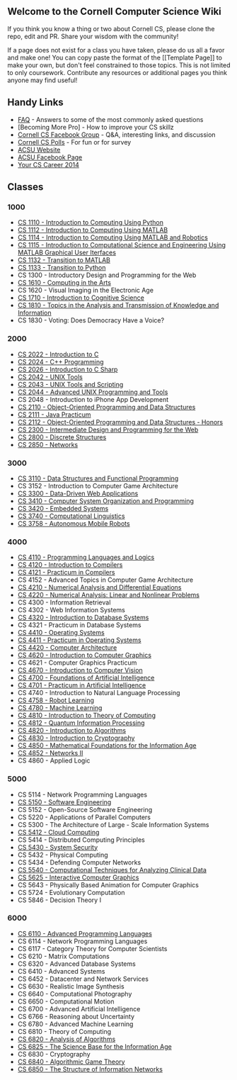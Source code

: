 
## Welcome to the Cornell Computer Science Wiki

If you think you know a thing or two about Cornell CS, please clone the repo, edit and PR. Share your wisdom with the community!

If a page does not exist for a class you have taken, please do us all a favor and make one! You can copy paste the format of the [[Template Page]] to make your own, but don't feel constrained to those topics. This is not limited to only coursework. Contribute any resources or additional pages you think anyone may find useful!

## Handy Links
 - [FAQ](https://github.com/mrkev/Official-CS-Wiki/blob/master/FAQ.md) - Answers to some of the most commonly asked questions
 - [Becoming More Pro] - How to improve your CS skillz
 - [Cornell CS Facebook Group](https://www.facebook.com/groups/CornellCS/) - Q&A, interesting links, and discussion
 - [Cornell CS Polls](#) - For fun or for survey
 - [ACSU Website](http://www.acsu.cornell.edu)
 - [ACSU Facebook Page](https://www.facebook.com/CornellACSU)
 - [Your CS Career 2014](https://github.com/bcuccioli/superstar-talk/raw/master/pres.pdf)

## Classes

### 1000
 - [CS 1110 - Introduction to Computing Using Python](https://github.com/mrkev/Official-CS-Wiki/blob/master/classes/CS1110.md)
 - [CS 1112 - Introduction to Computing Using MATLAB](https://github.com/mrkev/Official-CS-Wiki/blob/master/classes/CS1112.md)
 - [CS 1114 - Introduction to Computing Using MATLAB and Robotics](https://github.com/mrkev/Official-CS-Wiki/blob/master/classes/CS1114.md)
 - [CS 1115 - Introduction to Computational Science and Engineering Using MATLAB Graphical User Iterfaces](https://github.com/mrkev/Official-CS-Wiki/blob/master/classes/CS1115.md)
 - [CS 1132 - Transition to MATLAB](https://github.com/mrkev/Official-CS-Wiki/blob/master/classes/CS1132.md)
 - [CS 1133 - Transition to Python](https://github.com/mrkev/Official-CS-Wiki/blob/master/classes/CS1133.md)
 - CS 1300 - Introductory Design and Programming for the Web
 - [CS 1610 - Computing in the Arts](https://github.com/mrkev/Official-CS-Wiki/blob/master/classes/CS1610.md)
 - CS 1620 - Visual Imaging in the Electronic Age
 - [CS 1710 - Introduction to Cognitive Science](https://github.com/mrkev/Official-CS-Wiki/blob/master/classes/CS1710.md)
 - [CS 1810 - Topics in the Analysis and Transmission of Knowledge and Information](https://github.com/mrkev/Official-CS-Wiki/blob/master/classes/CS1810.md)
 - CS 1830 - Voting: Does Democracy Have a Voice?

### 2000
 - [CS 2022 - Introduction to C](https://github.com/mrkev/Official-CS-Wiki/blob/master/classes/CS2022.md)
 - [CS 2024 - C++ Programming](https://github.com/mrkev/Official-CS-Wiki/blob/master/classes/CS2024.md)
 - [CS 2026 - Introduction to C Sharp](https://github.com/mrkev/Official-CS-Wiki/blob/master/classes/CS2026.md)
 - [CS 2042 - UNIX Tools](https://github.com/mrkev/Official-CS-Wiki/blob/master/classes/CS2042.md)
 - [CS 2043 - UNIX Tools and Scripting](https://github.com/mrkev/Official-CS-Wiki/blob/master/classes/CS2043.md)
 - [CS 2044 - Advanced UNIX Programming and Tools](https://github.com/mrkev/Official-CS-Wiki/blob/master/classes/CS2044.md)
 - CS 2048 - Introduction to iPhone App Development
 - [CS 2110 - Object-Oriented Programming and Data Structures](https://github.com/mrkev/Official-CS-Wiki/blob/master/classes/CS2110.md)
 - [CS 2111 - Java Practicum](https://github.com/mrkev/Official-CS-Wiki/blob/master/classes/CS2111.md)
 - [CS 2112 - Object-Oriented Programming and Data Structures - Honors](https://github.com/mrkev/Official-CS-Wiki/blob/master/classes/CS2112.md)
 - [CS 2300 - Intermediate Design and Programming for the Web](https://github.com/mrkev/Official-CS-Wiki/blob/master/classes/CS2300.md)
 - [CS 2800 - Discrete Structures](https://github.com/mrkev/Official-CS-Wiki/blob/master/classes/CS2800.md)
 - [CS 2850 - Networks](https://github.com/mrkev/Official-CS-Wiki/blob/master/classes/CS2850.md)

### 3000
 - [CS 3110 - Data Structures and Functional Programming](https://github.com/mrkev/Official-CS-Wiki/blob/master/classes/CS3110.md)
 - CS 3152 - Introduction to Computer Game Architecture
 - [CS 3300 - Data-Driven Web Applications](https://github.com/mrkev/Official-CS-Wiki/blob/master/classes/CS3300.md)
 - [CS 3410 - Computer System Organization and Programming](https://github.com/mrkev/Official-CS-Wiki/blob/master/classes/CS3410.md)
 - [CS 3420 - Embedded Systems](https://github.com/mrkev/Official-CS-Wiki/blob/master/classes/CS3420.md)
 - [CS 3740 - Computational Linguistics](https://github.com/mrkev/Official-CS-Wiki/blob/master/classes/CS3740.md)
 - [CS 3758 - Autonomous Mobile Robots](https://github.com/mrkev/Official-CS-Wiki/blob/master/classes/CS3758.md)

### 4000
 - [CS 4110 - Programming Languages and Logics](https://github.com/mrkev/Official-CS-Wiki/blob/master/classes/CS4110.md)
 - [CS 4120 - Introduction to Compilers](https://github.com/mrkev/Official-CS-Wiki/blob/master/classes/CS4120.md)
 - [CS 4121 - Practicum in Compilers](https://github.com/mrkev/Official-CS-Wiki/blob/master/classes/CS4121.md)
 - CS 4152 - Advanced Topics in Computer Game Architecture
 - [CS 4210 - Numerical Analysis and Differential Equations](https://github.com/mrkev/Official-CS-Wiki/blob/master/classes/CS4210.md)
 - [CS 4220 - Numerical Analysis: Linear and Nonlinear Problems](https://github.com/mrkev/Official-CS-Wiki/blob/master/classes/CS4220.md)
 - CS 4300 - Information Retrieval
 - CS 4302 - Web Information Systems
 - [CS 4320 - Introduction to Database Systems](https://github.com/mrkev/Official-CS-Wiki/blob/master/classes/CS4320.md)
 - CS 4321 - Practicum in Database Systems
 - [CS 4410 - Operating Systems](https://github.com/mrkev/Official-CS-Wiki/blob/master/classes/CS4410.md)
 - [CS 4411 - Practicum in Operating Systems](https://github.com/mrkev/Official-CS-Wiki/blob/master/classes/CS4411.md)
 - [CS 4420 - Computer Architecture](https://github.com/mrkev/Official-CS-Wiki/blob/master/classes/CS4420.md)
 - [CS 4620 - Introduction to Computer Graphics](https://github.com/mrkev/Official-CS-Wiki/blob/master/classes/CS4620.md)
 - CS 4621 - Computer Graphics Practicum
 - [CS 4670 - Introduction to Computer Vision](https://github.com/mrkev/Official-CS-Wiki/blob/master/classes/CS4670.md)
 - [CS 4700 - Foundations of Artificial Intelligence](https://github.com/mrkev/Official-CS-Wiki/blob/master/classes/CS4700.md)
 - [CS 4701 - Practicum in Artificial Intelligence](https://github.com/mrkev/Official-CS-Wiki/blob/master/classes/CS4701.md)
 - CS 4740 - Introduction to Natural Language Processing
 - [CS 4758 - Robot Learning](https://github.com/mrkev/Official-CS-Wiki/blob/master/classes/CS4758.md)
 - [CS 4780 - Machine Learning](https://github.com/mrkev/Official-CS-Wiki/blob/master/classes/CS4780.md)
 - [CS 4810 - Introduction to Theory of Computing](https://github.com/mrkev/Official-CS-Wiki/blob/master/classes/CS4810.md)
 - [CS 4812 - Quantum Information Processing](https://github.com/mrkev/Official-CS-Wiki/blob/master/classes/CS4812.md)
 - [CS 4820 - Introduction to Algorithms](https://github.com/mrkev/Official-CS-Wiki/blob/master/classes/CS4820.md)
 - [CS 4830 - Introduction to Cryptography](https://github.com/mrkev/Official-CS-Wiki/blob/master/classes/CS4830.md)
 - [CS 4850 - Mathematical Foundations for the Information Age](https://github.com/mrkev/Official-CS-Wiki/blob/master/classes/CS4850.md)
 - [CS 4852 - Networks II](https://github.com/mrkev/Official-CS-Wiki/blob/master/classes/CS4852.md)
 - CS 4860 - Applied Logic

### 5000
 - CS 5114 - Network Programming Languages
 - [CS 5150 - Software Engineering](https://github.com/mrkev/Official-CS-Wiki/blob/master/classes/CS5150.md)
 - CS 5152 - Open-Source Software Engineering
 - CS 5220 - Applications of Parallel Computers
 - CS 5300 - The Architecture of Large - Scale Information Systems
 - [CS 5412 - Cloud Computing](https://github.com/mrkev/Official-CS-Wiki/blob/master/classes/CS5412.md)
 - CS 5414 - Distributed Computing Principles
 - [CS 5430 - System Security](https://github.com/mrkev/Official-CS-Wiki/blob/master/classes/CS5430.md)
 - CS 5432 - Physical Computing
 - CS 5434 - Defending Computer Networks
 - [CS 5540 - Computational Techniques for Analyzing Clinical Data](https://github.com/mrkev/Official-CS-Wiki/blob/master/classes/CS5540.md)
 - [CS 5625 - Interactive Computer Graphics](https://github.com/mrkev/Official-CS-Wiki/blob/master/classes/CS5625.md)
 - CS 5643 - Physically Based Animation for Computer Graphics
 - CS 5724 - Evolutionary Computation
 - CS 5846 - Decision Theory I

### 6000
 - [CS 6110 - Advanced Programming Languages](https://github.com/mrkev/Official-CS-Wiki/blob/master/classes/CS6110.md)
 - CS 6114 - Network Programming Languages
 - CS 6117 - Category Theory for Computer Scientists
 - CS 6210 - Matrix Computations
 - CS 6320 - Advanced Database Systems
 - CS 6410 - Advanced Systems
 - CS 6452 - Datacenter and Network Services
 - CS 6630 - Realistic Image Synthesis
 - CS 6640 - Computational Photography
 - CS 6650 - Computational Motion
 - CS 6700 - Advanced Artificial Intelligence
 - CS 6766 - Reasoning about Uncertainty
 - CS 6780 - Advanced Machine Learning
 - CS 6810 - Theory of Computing
 - [CS 6820 - Analysis of Algorithms](https://github.com/mrkev/Official-CS-Wiki/blob/master/classes/CS6820.md)
 - [CS 6825 - The Science Base for the Information Age](https://github.com/mrkev/Official-CS-Wiki/blob/master/classes/CS6825.md)
 - CS 6830 - Cryptography
 - [CS 6840 - Algorithmic Game Theory](https://github.com/mrkev/Official-CS-Wiki/blob/master/classes/CS6840.md)
 - [CS 6850 - The Structure of Information Networks](https://github.com/mrkev/Official-CS-Wiki/blob/master/classes/CS6850.md)

